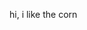 hi, i like the corn

<!---
cmoney-fi/cmoney-fi is a ✨ special ✨ repository because its `README.md` (this file) appears on your GitHub profile.
You can click the Preview link to take a look at your changes.
--->

